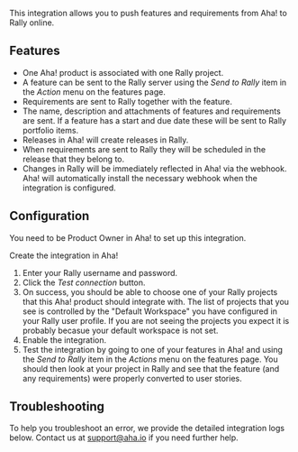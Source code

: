 This integration allows you to push features and requirements from Aha! to Rally online.

## Features

* One Aha! product is associated with one Rally project.
* A feature can be sent to the Rally server using the _Send to Rally_ item in the _Action_ menu on the features page.
* Requirements are sent to Rally together with the feature.
* The name, description and attachments of features and requirements are sent. If a feature has a start and due date these will be sent to Rally portfolio items.
* Releases in Aha! will create releases in Rally.
* When requirements are sent to Rally they will be scheduled in the release that they belong to. 
* Changes in Rally will be immediately reflected in Aha! via the webhook. Aha! will automatically install the necessary webhook when the integration is configured.

## Configuration

You need to be Product Owner in Aha! to set up this integration.

Create the integration in Aha!

1. Enter your Rally username and password.
2. Click the _Test connection_ button.
3. On success, you should be able to choose one of your Rally projects that this Aha! product should integrate with. The list of projects that you see is controlled by the "Default Workspace" you have configured in your Rally user profile. If you are not seeing the projects you expect it is probably becasue your default workspace is not set.
4. Enable the integration.
5. Test the integration by going to one of your features in Aha! and using the _Send to Rally_ item in the _Actions_ menu on the features page. You should then look at your project in Rally and see that the feature (and any requirements) were properly converted to user stories. 

## Troubleshooting

To help you troubleshoot an error, we provide the detailed integration logs below. Contact us at support@aha.io if you need further help.

